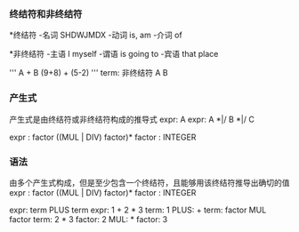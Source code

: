 ### 终结符和非终结符

*终结符
-名词 SHDWJMDX
-动词 is, am
-介词 of

*非终结符
-主语 I myself
-谓语 is going to
-宾语 that place

'''
A + B
(9+8) + (5-2)
'''
term: 非终结符 A B

### 产生式
产生式是由终结符或非终结符构成的推导式
expr: A
expr: A *|/ B *|/ C

expr : factor ((MUL | DIV) factor)*
factor : INTEGER

### 语法
由多个产生式构成，但是至少包含一个终结符，且能够用该终结符推导出确切的值
expr : factor ((MUL | DIV) factor)*
factor : INTEGER

expr: term PLUS term
expr: 1 + 2 * 3
term: 1
PLUS: +
term: factor MUL factor
term: 2 * 3
factor: 2
MUL: *
factor: 3
